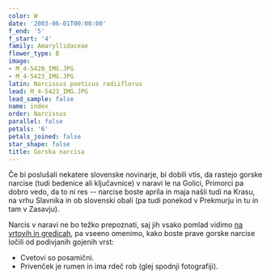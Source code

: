 ```yaml
---
color: W
date: '2003-06-01T00:00:00'
f_end: '5'
f_start: '4'
family: Amaryllidaceae
flower_type: B
image:
- M_4-5420_IMG.JPG
- M_4-5423_IMG.JPG
latin: Narcissus poeticus radiiflorus
lead: M_4-5423_IMG.JPG
lead_sample: false
name: index
order: Narcissus
parallel: false
petals: '6'
petals_joined: false
star_shape: false
title: Gorska narcisa
---
```

Če bi poslušali nekatere slovenske novinarje, bi dobili vtis, da rastejo gorske narcise (tudi bedenice ali ključavnice) v naravi le na Golici, Primorci pa dobro vedo, da to ni res -- narcise boste aprila in maja našli tudi na Krasu, na vrhu Slavnika in ob slovenski obali (pa tudi ponekod v Prekmurju in tu in tam v Zasavju).

Narcis v naravi ne bo težko prepoznati, saj jih vsako pomlad vidimo [na vrtovih in gredicah](../../daffodils/narcise.asp), pa vseeno omenimo, kako boste prave gorske narcise ločili od podivjanih gojenih vrst:

-   Cvetovi so posamični.
-   Privenček je rumen in ima rdeč rob (glej spodnji fotografiji).
